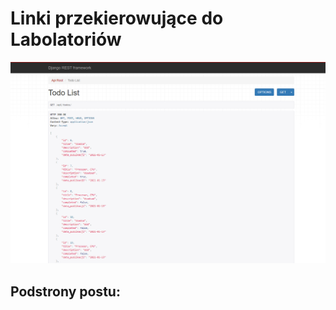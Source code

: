 # Linki przekierowujące do Labolatoriów 

![list](/Lab10/SCR//1.PNG "Start")

## Podstrony postu:


